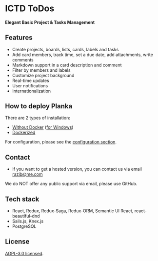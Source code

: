 # ICTD ToDos
#### Elegant Basic Project & Tasks Management

## Features

- Create projects, boards, lists, cards, labels and tasks
- Add card members, track time, set a due date, add attachments, write comments
- Markdown support in a card description and comment
- Filter by members and labels
- Customize project background
- Real-time updates
- User notifications
- Internationalization

## How to deploy Planka

There are 2 types of installation:
- [Without Docker](https://docs.planka.cloud/docs/installl-planka/Debian%20&%20Ubuntu) ([for Windows](https://docs.planka.cloud/docs/installl-planka/Windows))
- [Dockerized](https://docs.planka.cloud/docs/installl-planka/Docker%20Compose)

For configuration, please see the [configuration section](https://docs.planka.cloud/docs/category/configuration).

## Contact

- If you want to get a hosted version, you can contact us via email razib@me.com

We do NOT offer any public support via email, please use GitHub.

## Tech stack

- React, Redux, Redux-Saga, Redux-ORM, Semantic UI React, react-beautiful-dnd
- Sails.js, Knex.js
- PostgreSQL

## License

 [AGPL-3.0 licensed](https://github.com/plankanban/planka/blob/master/LICENSE).
